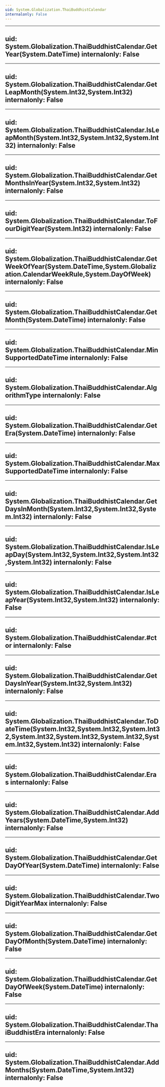 ```yaml
---
uid: System.Globalization.ThaiBuddhistCalendar
internalonly: False
---
```


---
uid: System.Globalization.ThaiBuddhistCalendar.GetYear(System.DateTime)
internalonly: False
---

---
uid: System.Globalization.ThaiBuddhistCalendar.GetLeapMonth(System.Int32,System.Int32)
internalonly: False
---

---
uid: System.Globalization.ThaiBuddhistCalendar.IsLeapMonth(System.Int32,System.Int32,System.Int32)
internalonly: False
---

---
uid: System.Globalization.ThaiBuddhistCalendar.GetMonthsInYear(System.Int32,System.Int32)
internalonly: False
---

---
uid: System.Globalization.ThaiBuddhistCalendar.ToFourDigitYear(System.Int32)
internalonly: False
---

---
uid: System.Globalization.ThaiBuddhistCalendar.GetWeekOfYear(System.DateTime,System.Globalization.CalendarWeekRule,System.DayOfWeek)
internalonly: False
---

---
uid: System.Globalization.ThaiBuddhistCalendar.GetMonth(System.DateTime)
internalonly: False
---

---
uid: System.Globalization.ThaiBuddhistCalendar.MinSupportedDateTime
internalonly: False
---

---
uid: System.Globalization.ThaiBuddhistCalendar.AlgorithmType
internalonly: False
---

---
uid: System.Globalization.ThaiBuddhistCalendar.GetEra(System.DateTime)
internalonly: False
---

---
uid: System.Globalization.ThaiBuddhistCalendar.MaxSupportedDateTime
internalonly: False
---

---
uid: System.Globalization.ThaiBuddhistCalendar.GetDaysInMonth(System.Int32,System.Int32,System.Int32)
internalonly: False
---

---
uid: System.Globalization.ThaiBuddhistCalendar.IsLeapDay(System.Int32,System.Int32,System.Int32,System.Int32)
internalonly: False
---

---
uid: System.Globalization.ThaiBuddhistCalendar.IsLeapYear(System.Int32,System.Int32)
internalonly: False
---

---
uid: System.Globalization.ThaiBuddhistCalendar.#ctor
internalonly: False
---

---
uid: System.Globalization.ThaiBuddhistCalendar.GetDaysInYear(System.Int32,System.Int32)
internalonly: False
---

---
uid: System.Globalization.ThaiBuddhistCalendar.ToDateTime(System.Int32,System.Int32,System.Int32,System.Int32,System.Int32,System.Int32,System.Int32,System.Int32)
internalonly: False
---

---
uid: System.Globalization.ThaiBuddhistCalendar.Eras
internalonly: False
---

---
uid: System.Globalization.ThaiBuddhistCalendar.AddYears(System.DateTime,System.Int32)
internalonly: False
---

---
uid: System.Globalization.ThaiBuddhistCalendar.GetDayOfYear(System.DateTime)
internalonly: False
---

---
uid: System.Globalization.ThaiBuddhistCalendar.TwoDigitYearMax
internalonly: False
---

---
uid: System.Globalization.ThaiBuddhistCalendar.GetDayOfMonth(System.DateTime)
internalonly: False
---

---
uid: System.Globalization.ThaiBuddhistCalendar.GetDayOfWeek(System.DateTime)
internalonly: False
---

---
uid: System.Globalization.ThaiBuddhistCalendar.ThaiBuddhistEra
internalonly: False
---

---
uid: System.Globalization.ThaiBuddhistCalendar.AddMonths(System.DateTime,System.Int32)
internalonly: False
---
